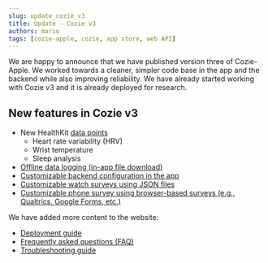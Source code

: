 ```yaml
---
slug: update_cozie_v3
title: Update - Cozie v3
authors: mario
tags: [cozie-apple, cozie, app store, web API]
---
```


We are happy to announce that we have published version three of Cozie-Apple. We worked towards a cleaner, simpler code base in the app and the backend while also improving reliability. We have already started working with Cozie v3 and it is already deployed for research.

## New features in Cozie v3  
* New HealthKit [data points](/docs/download_data/data_overview)
  * Heart rate variability (HRV)
  * Wrist temperature
  * Sleep analysis
* [Offline data logging (in-app file download)](/docs/download_data/data_download_offline)
* [Customizable backend configuration in the app](/docs/customize_cozie_app/customize_cozie)
* [Customizable watch surveys using JSON files](/docs/surveys/custom_watch_survey)
* [Customizable phone survey using browser-based surveys (e.g., Qualtrics, Google Forms, etc.)](/docs/surveys/custom_watch_survey)

<!--truncate-->

We have added more content to the website:
* [Deployment guide](/docs/deployment/deployment)
* [Frequently asked questions (FAQ)](/docs/faq)
* [Troubleshooting guide](/docs/troubleshooting)


